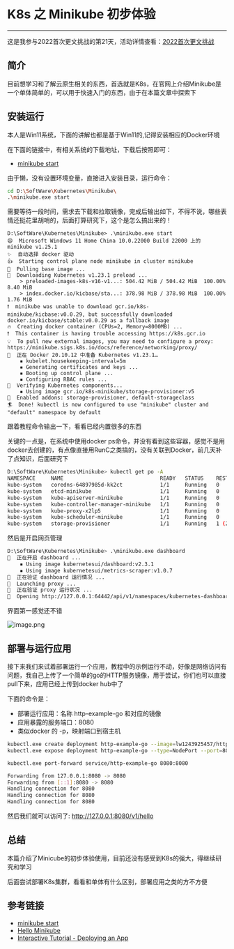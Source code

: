 # K8s 之 Minikube 初步体验
***

这是我参与2022首次更文挑战的第21天，活动详情查看：[2022首次更文挑战](https://juejin.cn/post/7052884569032392740)

## 简介
目前想学习和了解云原生相关的东西，首选就是K8s，在官网上介绍Minikube是一个单体简单的，可以用于快速入门的东西，由于在本篇文章中探索下

## 安装运行
本人是Win11系统，下面的讲解也都是基于Win11的,记得安装相应的Docker环境

在下面的链接中，有相关系统的下载地址，下载后按照即可：

- [minikube start](https://minikube.sigs.k8s.io/docs/start/)

由于懒，没有设置环境变量，直接进入安装目录，运行命令：

```sh
cd D:\SoftWare\Kubernetes\Minikube\
.\minikube.exe start
```

需要等待一段时间，需求去下载和拉取镜像，完成后输出如下，不得不说，哪些表情还挺花里胡哨的，后面打算研究下，这个是怎么搞出来的！

```text
D:\SoftWare\Kubernetes\Minikube> .\minikube.exe start
😄  Microsoft Windows 11 Home China 10.0.22000 Build 22000 上的 minikube v1.25.1
✨  自动选择 docker 驱动
👍  Starting control plane node minikube in cluster minikube
🚜  Pulling base image ...
💾  Downloading Kubernetes v1.23.1 preload ...
    > preloaded-images-k8s-v16-v1...: 504.42 MiB / 504.42 MiB  100.00% 8.40 MiB
    > index.docker.io/kicbase/sta...: 378.98 MiB / 378.98 MiB  100.00% 1.76 MiB
❗  minikube was unable to download gcr.io/k8s-minikube/kicbase:v0.0.29, but successfully downloaded docker.io/kicbase/stable:v0.0.29 as a fallback image
🔥  Creating docker container (CPUs=2, Memory=8000MB) ...
❗  This container is having trouble accessing https://k8s.gcr.io
💡  To pull new external images, you may need to configure a proxy: https://minikube.sigs.k8s.io/docs/reference/networking/proxy/
🐳  正在 Docker 20.10.12 中准备 Kubernetes v1.23.1…
    ▪ kubelet.housekeeping-interval=5m
    ▪ Generating certificates and keys ...
    ▪ Booting up control plane ...
    ▪ Configuring RBAC rules ...
🔎  Verifying Kubernetes components...
    ▪ Using image gcr.io/k8s-minikube/storage-provisioner:v5
🌟  Enabled addons: storage-provisioner, default-storageclass
🏄  Done! kubectl is now configured to use "minikube" cluster and "default" namespace by default
```

跟着教程命令输出一下，看看已经内置很多的东西

关键的一点是，在系统中使用docker ps命令，并没有看到这些容器，感觉不是用docker去创建的，有点像直接用RunC之类搞的，没有关联到Docker，前几天补了点知识，后面研究下

```sh
D:\SoftWare\Kubernetes\Minikube> kubectl get po -A
NAMESPACE     NAME                               READY   STATUS    RESTARTS      AGE
kube-system   coredns-64897985d-kk2ct            1/1     Running   0             31s
kube-system   etcd-minikube                      1/1     Running   0             42s
kube-system   kube-apiserver-minikube            1/1     Running   0             45s
kube-system   kube-controller-manager-minikube   1/1     Running   0             42s
kube-system   kube-proxy-x2lp5                   1/1     Running   0             31s
kube-system   kube-scheduler-minikube            1/1     Running   0             42s
kube-system   storage-provisioner                1/1     Running   1 (24s ago)   39s
```

然后是开启网页管理

```sh
D:\SoftWare\Kubernetes\Minikube> .\minikube.exe dashboard
🔌  正在开启 dashboard ...
    ▪ Using image kubernetesui/dashboard:v2.3.1
    ▪ Using image kubernetesui/metrics-scraper:v1.0.7
🤔  正在验证 dashboard 运行情况 ...
🚀  Launching proxy ...
🤔  正在验证 proxy 运行状况 ...
🎉  Opening http://127.0.0.1:64442/api/v1/namespaces/kubernetes-dashboard/services/http:kubernetes-dashboard:/proxy/ in your default browser...
```

界面第一感觉还不错

![image.png](https://p1-juejin.byteimg.com/tos-cn-i-k3u1fbpfcp/c67d48df59d64b6c9e2b330ce8cc25fb~tplv-k3u1fbpfcp-watermark.image?)

## 部署与运行应用
接下来我们来试着部署运行一个应用，教程中的示例运行不动，好像是网络访问有问题，我自己上传了一个简单的go的HTTP服务镜像，用于尝试，你们也可以直接pull下来，应用已经上传到docker hub中了

下面的命令是：

- 部署运行应用：名称 http-example-go 和对应的镜像
- 应用暴露的服务端口：8080
- 类似docker 的 -p，映射端口到宿主机

```sh
kubectl.exe create deployment http-example-go --image=lw1243925457/http_example:v1
kubectl.exe expose deployment http-example-go --type=NodePort --port=8080

kubectl.exe port-forward service/http-example-go 8080:8080

Forwarding from 127.0.0.1:8080 -> 8080
Forwarding from [::1]:8080 -> 8080
Handling connection for 8080
Handling connection for 8080
Handling connection for 8080
```

然后我们就可以访问了: http://127.0.0.1:8080/v1/hello

## 总结
本篇介绍了Minicube的初步体验使用，目前还没有感受到K8s的强大，得继续研究和学习

后面尝试部署K8s集群，看看和单体有什么区别，部署应用之类的方不方便

## 参考链接
- [minikube start](https://minikube.sigs.k8s.io/docs/start/)
- [Hello Minikube](https://kubernetes.io/docs/tutorials/hello-minikube/)
- [Interactive Tutorial - Deploying an App](https://kubernetes.io/docs/tutorials/kubernetes-basics/deploy-app/deploy-interactive/)